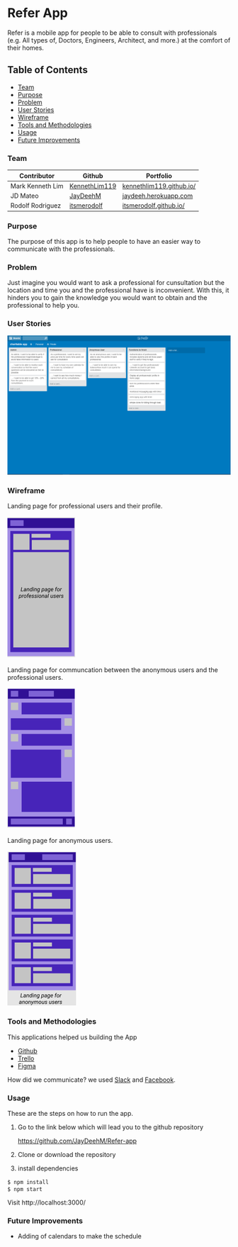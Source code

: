 ﻿# Refer App

Refer is a mobile app for people to be able to consult with professionals (e.g. All types of, Doctors, Engineers, Architect, and more.) at the comfort of their homes.

## Table of Contents

- [Team](#team)
- [Purpose](#purpose)
- [Problem](#problem)
- [User Stories](#user-stories)
- [Wireframe](#wireframe)
- [Tools and Methodologies](#tools-and-methodologies)
- [Usage](#usage)
- [Future Improvements](#future-improvements)


### Team

| Contributor | Github | Portfolio |
| --- | --- | --- |
| Mark Kenneth Lim | [KennethLim119](https://github.com/KennethLim119) | [kennethlim119.github.io/](https://kennethlim119.github.io/) |
| JD Mateo | [JayDeehM](https://github.com/JayDeehM) | [jaydeeh.herokuapp.com](https://jaydeeh.herokuapp.com) |
| Rodolf Rodriguez| [itsmerodolf](https://github.com/itsmerodolf) | [itsmerodolf.github.io/](https://itsmerodolf.github.io/) |

### Purpose
The purpose of this app is to help people to have an easier way to communicate with the professionals.
### Problem
Just imagine you would want to ask a professional for cunsultation but the location and time you and the professional have is inconvenient. With this, it hinders you to gain the knowledge you would want to obtain and the professional to help you.
### User Stories
![wireframe](images/Capture.PNG)

### Wireframe
Landing page for professional users and their profile.<br /><br />
![prof](images/prof.PNG)<br /><br />
Landing page for communcation between the anonymous users and the professional users.<br /><br />
![communication](images/communication.PNG)<br /><br />
Landing page for anonymous users.<br /><br />
![images](images/Users.PNG)

### Tools and Methodologies
This applications helped us building the App

- [Github](https://github.com/JayDeehM/Refer-app)
- [Trello](https://trello.com/b/j4h7kXcd/charitable-app)
- [Figma](https://www.figma.com/file/TYjOeqs6mN8i72A1C9Xj0TN2/THE-Reaction-app)

How did we communicate? we used [Slack](https://slack.com/) and [Facebook](https://facebook.com).

### Usage
These are the steps on how to run the app.

1. Go to the link below which will lead you to the github repository

    https://github.com/JayDeehM/Refer-app

2. Clone or download the repository 

3. install dependencies

```
$ npm install
$ npm start
```

Visit http://localhost:3000/

### Future Improvements

- Adding of calendars to make the schedule 
